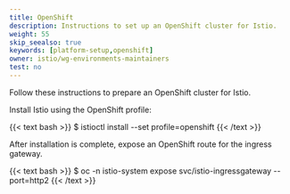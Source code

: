```yaml
---
title: OpenShift
description: Instructions to set up an OpenShift cluster for Istio.
weight: 55
skip_seealso: true
keywords: [platform-setup,openshift]
owner: istio/wg-environments-maintainers
test: no
---
```


Follow these instructions to prepare an OpenShift cluster for Istio.

Install Istio using the OpenShift profile:

{{< text bash >}}
$ istioctl install --set profile=openshift
{{< /text >}}

After installation is complete, expose an OpenShift route for the ingress gateway.

{{< text bash >}}
$ oc -n istio-system expose svc/istio-ingressgateway --port=http2
{{< /text >}}
